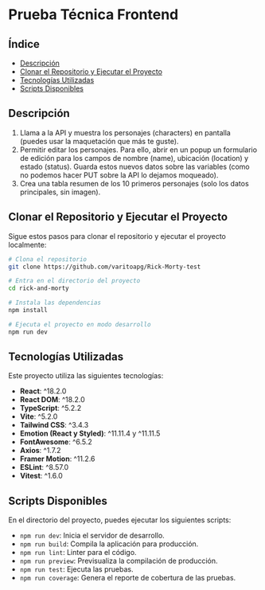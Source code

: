 # Prueba Técnica Frontend

## Índice

- [Descripción](#descripción)
- [Clonar el Repositorio y Ejecutar el Proyecto](#clonar-el-repositorio-y-ejecutar-el-proyecto)
- [Tecnologías Utilizadas](#tecnologías-utilizadas)
- [Scripts Disponibles](#scripts-disponibles)

## Descripción

1. Llama a la API y muestra los personajes (characters) en pantalla (puedes usar la maquetación que más te guste).
2. Permitir editar los personajes. Para ello, abrir en un popup un formulario de edición para los campos de nombre (name), ubicación (location) y estado (status). Guarda estos nuevos datos sobre las variables (como no podemos hacer PUT sobre la API lo dejamos moqueado).
3. Crea una tabla resumen de los 10 primeros personajes (solo los datos principales, sin imagen).

## Clonar el Repositorio y Ejecutar el Proyecto

Sigue estos pasos para clonar el repositorio y ejecutar el proyecto localmente:

```bash
# Clona el repositorio
git clone https://github.com/varitoapg/Rick-Morty-test

# Entra en el directorio del proyecto
cd rick-and-morty

# Instala las dependencias
npm install

# Ejecuta el proyecto en modo desarrollo
npm run dev
```

## Tecnologías Utilizadas

Este proyecto utiliza las siguientes tecnologías:

- **React**: ^18.2.0
- **React DOM**: ^18.2.0
- **TypeScript**: ^5.2.2
- **Vite**: ^5.2.0
- **Tailwind CSS**: ^3.4.3
- **Emotion (React y Styled)**: ^11.11.4 y ^11.11.5
- **FontAwesome**: ^6.5.2
- **Axios**: ^1.7.2
- **Framer Motion**: ^11.2.6
- **ESLint**: ^8.57.0
- **Vitest**: ^1.6.0

## Scripts Disponibles

En el directorio del proyecto, puedes ejecutar los siguientes scripts:

- `npm run dev`: Inicia el servidor de desarrollo.
- `npm run build`: Compila la aplicación para producción.
- `npm run lint`: Linter para el código.
- `npm run preview`: Previsualiza la compilación de producción.
- `npm run test`: Ejecuta las pruebas.
- `npm run coverage`: Genera el reporte de cobertura de las pruebas.
